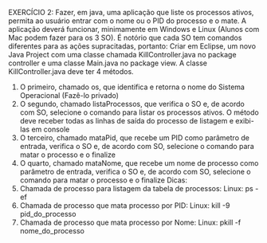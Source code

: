 EXERCÍCIO 2: Fazer, em java, uma aplicação que liste os processos ativos, permita ao usuário entrar com  o nome ou o PID do processo e o mate. A aplicação deverá funcionar, minimamente em Windows e Linux (Alunos com Mac podem fazer para os 3 SO). 
É notório que cada SO tem comandos diferentes para as ações supracitadas, portanto: Criar em Eclipse, um novo Java Project com uma classe chamada KillController.java no package controller e uma classe Main.java no package view. 
A classe KillController.java deve ter 4 métodos.
1) O primeiro, chamado os, que identifica e retorna o nome do Sistema Operacional (Fazê-lo privado)
2) O segundo, chamado listaProcessos, que verifica o SO e, de acordo com SO, selecione o comando para  listar os processos ativos. O método deve receber todas as linhas de saída do processo de listagem e exibi-las em console 
3) O terceiro, chamado mataPid, que recebe um PID como parâmetro de entrada, verifica o SO e, de  acordo com SO, selecione o comando para matar o processo e o finalize 
4) O quarto, chamado mataNome, que recebe um nome de processo como parâmetro de entrada, verifica o SO e, de acordo com SO, selecione o comando para matar o processo e o finalize 
Dicas:
1) Chamada de processo para listagem da tabela de processos:
Linux: ps -ef
2) Chamada de processo que mata processo por PID:
Linux: kill -9 pid_do_processo
3) Chamada de processo que mata processo por Nome:
Linux: pkill -f nome_do_processo
